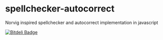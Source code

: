 spellchecker-autocorrect
========================

Norvig inspired spellchecker and autocorrect implementation in javascript


[![Bitdeli Badge](https://d2weczhvl823v0.cloudfront.net/WillSen/spellchecker-autocorrect/trend.png)](https://bitdeli.com/free "Bitdeli Badge")

